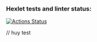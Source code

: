 ### Hexlet tests and linter status:
[![Actions Status](https://github.com/vitaly-bv/fullstack-javascript-project-46/workflows/hexlet-check/badge.svg)](https://github.com/vitaly-bv/fullstack-javascript-project-46/actions)


// huy test
